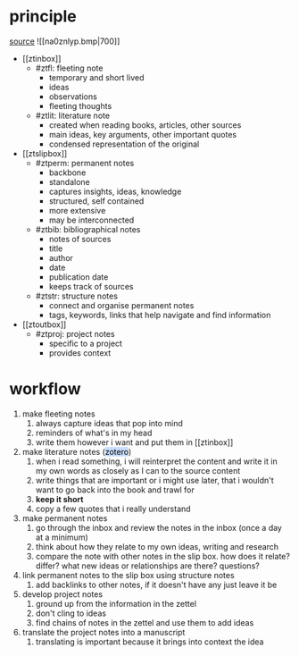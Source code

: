 # principle
[source](https://forum.obsidian.md/t/how-to-use-zettelkasten-in-obsidian/35008)
![[na0znlyp.bmp|700]]
- [[ztinbox]]
	- #ztfl: fleeting note
		- temporary and short lived
		- ideas
		- observations
		- fleeting thoughts
	- #ztlit: literature note
		- created when reading books, articles, other sources
		- main ideas, key arguments, other important quotes
		- condensed representation of the original
- [[ztslipbox]]
	- #ztperm: permanent notes
		- backbone
		- standalone
		- captures insights, ideas, knowledge
		- structured, self contained
		- more extensive
		- may be interconnected
	- #ztbib: bibliographical notes
		- notes of sources
		- title
		- author 
		- date
		- publication date
		- keeps track of sources
	- #ztstr: structure notes
		- connect and organise permanent notes
		- tags, keywords, links that help navigate and find information
- [[ztoutbox]]
	- #ztproj: project notes
		- specific to a project
		- provides context
# workflow
1. make fleeting notes
	1. always capture ideas that pop into mind
	2. reminders of what's in my head
	3. write them however i want and put them in [[ztinbox]]
2. make literature notes (<mark style="background: #ADCCFFA6;">zotero</mark>)
	1. when i read something, i will reinterpret the content and write it in my own words as closely as I can to the source content
	2. write things that are important or i might use later, that i wouldn't want to go back into the book and trawl for
	3. **keep it short**
	4. copy a few quotes that i really understand
3. make permanent notes
	1. go through the inbox and review the notes in the inbox (once a day at a minimum)
	2. think about how they relate to my own ideas, writing and research
	3. compare the note with other notes in the slip box. how does it relate? differ? what new ideas or relationships are there? questions?
4. link permanent notes to the slip box using structure notes
	1. add backlinks to other notes, if it doesn't have any just leave it be
5. develop project notes
	1. ground up from the information in the zettel
	2. don't cling to ideas
	3. find chains of notes in the zettel and use them to add ideas
6. translate the project notes into a manuscript
	1. translating is important because it brings into context the idea
